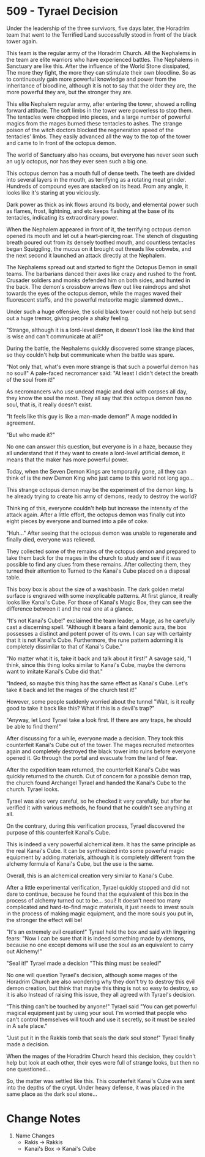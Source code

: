 # 509 - Tyrael Decision

Under the leadership of the three survivors, five days later, the Horadrim team that went to the Terrified Land successfully stood in front of the black tower again.

This team is the regular army of the Horadrim Church. All the Nephalems in the team are elite warriors who have experienced battles. The Nephalems in Sanctuary are like this. After the influence of the World Stone dissipated, The more they fight, the more they can stimulate their own bloodline. So as to continuously gain more powerful knowledge and power from the inheritance of bloodline, although it is not to say that the older they are, the more powerful they are, but the stronger they are.

This elite Nephalem regular army, after entering the tower, showed a rolling forward attitude. The soft limbs in the tower were powerless to stop them. The tentacles were chopped into pieces, and a large number of powerful magics from the mages burned these tentacles to ashes. The strange poison of the witch doctors blocked the regeneration speed of the tentacles' limbs. They easily advanced all the way to the top of the tower and came to In front of the octopus demon.

The world of Sanctuary also has oceans, but everyone has never seen such an ugly octopus, nor has they ever seen such a big one.

This octopus demon has a mouth full of dense teeth. The teeth are divided into several layers in the mouth, as terrifying as a rotating meat grinder. Hundreds of compound eyes are stacked on its head. From any angle, it looks like it's staring at you viciously.

Dark power as thick as ink flows around its body, and elemental power such as flames, frost, lightning, and etc keeps flashing at the base of its tentacles, indicating its extraordinary power.

When the Nephalem appeared in front of it, the terrifying octopus demon opened its mouth and let out a heart-piercing roar. The stench of disgusting breath poured out from its densely toothed mouth, and countless tentacles began Squiggling, the mucus on it brought out threads like cobwebs, and the next second it launched an attack directly at the Nephalem.

The Nephalems spread out and started to fight the Octopus Demon in small teams. The barbarians danced their axes like crazy and rushed to the front. Crusader soldiers and monks defended him on both sides, and hunted in the back. The demon's crossbow arrows flew out like raindrops and shot towards the eyes of the octopus demon, while the mages waved their fluorescent staffs, and the powerful meteorite magic slammed down...

Under such a huge offensive, the solid black tower could not help but send out a huge tremor, giving people a shaky feeling.

"Strange, although it is a lord-level demon, it doesn't look like the kind that is wise and can't communicate at all?"

During the battle, the Nephalems quickly discovered some strange places, so they couldn't help but communicate when the battle was spare.

"Not only that, what's even more strange is that such a powerful demon has no soul!" A pale-faced necromancer said: "At least I didn't detect the breath of the soul from it!"

As necromancers who use undead magic and deal with corpses all day, they know the soul the most. They all say that this octopus demon has no soul, that is, it really doesn't exist.

"It feels like this guy is like a man-made demon!" A mage nodded in agreement.

"But who made it?"

No one can answer this question, but everyone is in a haze, because they all understand that if they want to create a lord-level artificial demon, it means that the maker has more powerful power.

Today, when the Seven Demon Kings are temporarily gone, all they can think of is the new Demon King who just came to this world not long ago...

This strange octopus demon may be the experiment of the demon king. Is he already trying to create his army of demons, ready to destroy the world?

Thinking of this, everyone couldn't help but increase the intensity of the attack again. After a little effort, the octopus demon was finally cut into eight pieces by everyone and burned into a pile of coke.

"Huh..." After seeing that the octopus demon was unable to regenerate and finally died, everyone was relieved.

They collected some of the remains of the octopus demon and prepared to take them back for the mages in the church to study and see if it was possible to find any clues from these remains. After collecting them, they turned their attention to Turned to the Kanai's Cube placed on a disposal table.

This boxy box is about the size of a washbasin. The dark golden metal surface is engraved with some inexplicable patterns. At first glance, it really looks like Kanai's Cube. For those of Kanai's Magic Box, they can see the difference between it and the real one at a glance.

"It's not Kanai's Cube!" exclaimed the team leader, a Mage, as he carefully cast a discerning spell. "Although it bears a faint demonic aura, the box possesses a distinct and potent power of its own. I can say with certainty that it is not Kanai's Cube. Furthermore, the rune pattern adorning it is completely dissimilar to that of Kanai's Cube."

"No matter what it is, take it back and talk about it first!" A savage said, "I think, since this thing looks similar to Kanai's Cube, maybe the demons want to imitate Kanai's Cube did that."

"Indeed, so maybe this thing has the same effect as Kanai's Cube. Let's take it back and let the mages of the church test it!"

However, some people suddenly worried about the tunnel "Wait, is it really good to take it back like this? What if this is a devil's trap?"

"Anyway, let Lord Tyrael take a look first. If there are any traps, he should be able to find them!"

After discussing for a while, everyone made a decision. They took this counterfeit Kanai's Cube out of the tower. The mages recruited meteorites again and completely destroyed the black tower into ruins before everyone opened it. Go through the portal and evacuate from the land of fear.

After the expedition team returned, the counterfeit Kanai's Cube was quickly returned to the church. Out of concern for a possible demon trap, the church found Archangel Tyrael and handed the Kanai's Cube to the church. Tyrael looks.

Tyrael was also very careful, so he checked it very carefully, but after he verified it with various methods, he found that he couldn't see anything at all.

On the contrary, during this verification process, Tyrael discovered the purpose of this counterfeit Kanai's Cube.

This is indeed a very powerful alchemical item. It has the same principle as the real Kanai's Cube. It can be synthesized into some powerful magic equipment by adding materials, although it is completely different from the alchemy formula of Kanai's Cube, but the use is the same.

Overall, this is an alchemical creation very similar to Kanai's Cube.

After a little experimental verification, Tyrael quickly stopped and did not dare to continue, because he found that the equivalent of this box in the process of alchemy turned out to be... soul! It doesn't need too many complicated and hard-to-find magic materials, it just needs to invest souls in the process of making magic equipment, and the more souls you put in, the stronger the effect will be!

"It's an extremely evil creation!" Tyrael held the box and said with lingering fears: "Now I can be sure that it is indeed something made by demons, because no one except demons will use the soul as an equivalent to carry out Alchemy!"

"Seal it!" Tyrael made a decision "This thing must be sealed!"

No one will question Tyrael's decision, although some mages of the Horadrim Church are also wondering why they don't try to destroy this evil demon creation, but think that maybe this thing is not so easy to destroy, so it is also Instead of raising this issue, they all agreed with Tyrael's decision.

"This thing can't be touched by anyone!" Tyrael said "You can get powerful magical equipment just by using your soul. I'm worried that people who can't control themselves will touch and use it secretly, so it must be sealed in A safe place."

"Just put it in the Rakkis tomb that seals the dark soul stone!" Tyrael finally made a decision.

When the mages of the Horadrim Church heard this decision, they couldn't help but look at each other, their eyes were full of strange looks, but then no one questioned...

So, the matter was settled like this. This counterfeit Kanai's Cube was sent into the depths of the crypt. Under heavy defense, it was placed in the same place as the dark soul stone...

# Change Notes

1. Name Changes
   - Rakis -> Rakkis
   - Kanai's Box -> Kanai's Cube
